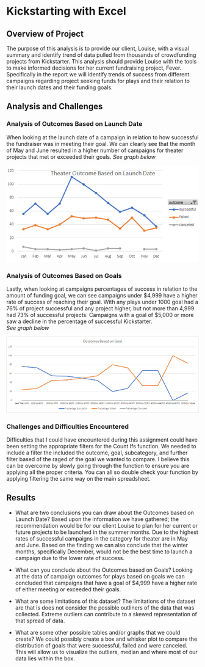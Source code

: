 # Kickstarting with Excel

## Overview of Project
The purpose of this analysis is to provide our client, Louise, with a visual summary and identify trend of data pulled from thousands of crowdfunding projects from Kickstarter. This analysis should provide Louise with the tools to make informed decisions for her current fundraising project, Fever. Specifically in the report we will identify trends of success from different campaigns regarding project seeking funds for plays and their relation to their launch dates and their funding goals. 
## Analysis and Challenges

### Analysis of Outcomes Based on Launch Date
When looking at the launch date of a campaign in relation to how successful the fundraiser was in meeting their goal. We can clearly see that the month of May and June resulted in a higher number of campaigns for theater projects that met or exceeded their goals. 
*See graph below*

![This is an image](Resources/Theater_Outcomes_vs_Launch.png)

### Analysis of Outcomes Based on Goals
Lastly, when looking at campaigns percentages of success in relation to the amount of funding goal, we can see campaigns under $4,999 have a higher rate of success of reaching their goal. With any plays under 1000 goal had a 76% of project successful and any project higher, but not more than 4,999 had 73% of successful projects. Campaigns with a goal of $5,000 or more saw a decline in the percentage of successful Kickstarter.  
*See graph below*

![This is an image](Resources/Outcomes_vs_Goals.png)

### Challenges and Difficulties Encountered
Difficulties that I could have encountered during this assignment could have been setting the appropriate filters for the Count Ifs function. We needed to include a filter the included the outcome, goal, subcategory, and further filter based of the raged of the goal we wanted to compare. I believe this can be overcome by slowly going through the function to ensure you are applying all the proper criteria. You can all so double check your function by applying filtering the same way on the main spreadsheet. 

## Results
- What are two conclusions you can draw about the Outcomes based on Launch Date?
Based upon the information we have gathered; the recommendation would be for our client Louise to plan for her current or future projects to be launched in the summer months. Due to the highest rates of successful campaigns in the category for theater are in May and June. Based on the finding we can also conclude that the winter months, specifically December, would not be the best time to launch a campaign due to the lower rate of success. 

- What can you conclude about the Outcomes based on Goals?
Looking at the data of campaign outcomes for plays based on goals we can concluded that campaigns that have a goal of $4,999 have a higher rate of either meeting or exceeded their goals. 

- What are some limitations of this dataset?
The limitations of the dataset are that is does not consider the possible outliners of the data that was collected. Extreme outliers can contribute to a skewed representation of that spread of data. 

- What are some other possible tables and/or graphs that we could create?
We could possibly create a box and whisker plot to compare the distribution of goals that were successful, failed and were canceled. This will allow us to visualize the outliers, median and where most of our data lies within the box. 
